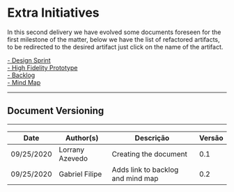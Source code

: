 # Extra Initiatives

In this second delivery we have evolved some documents foreseen for the first milestone of the matter, below we have the list of refactored artifacts, to be redirected to the desired artifact just click on the name of the artifact.

<div style="text-align: left">
 <a href="/base/designSprint/design_sprint/">- Design Sprint </a> </br>
 <a href="/base/designSprint/prototype/">- High Fidelity Prototype </a> </br>
 <a href="/base/requirements/modeling/">- Backlog </a> </br>
 <a href="/base/requirements/preTraceability/">- Mind Map </a> </br>
  
</div>

***
## Document Versioning
---

| Date | Author(s) | Descrição | Versão |
|------|-------|-----------|--------|
| 09/25/2020 | Lorrany Azevedo | Creating the document | 0.1 |
| 09/25/2020 | Gabriel Filipe | Adds link to backlog and mind map | 0.2 |
